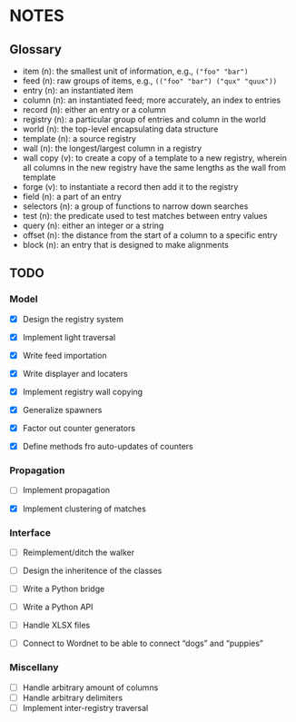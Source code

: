 NOTES
=====


Glossary
--------

- item (n): the smallest unit of information, e.g., `("foo" "bar")`
- feed (n): raw groups of items, e.g., `(("foo" "bar") ("qux" "quux"))`
- entry (n): an instantiated item
- column (n): an instantiated feed; more accurately, an index to entries
- record (n): either an entry or a column
- registry (n): a particular group of entries and column in the world
- world (n): the top-level encapsulating data structure
- template (n): a source registry
- wall (n): the longest/largest column in a registry
- wall copy (v): to create a copy of a template to a new registry, wherein all
  columns in the new registry have the same lengths as the wall from template
- forge (v): to instantiate a record then add it to the registry
- field (n): a part of an entry
- selectors (n): a group of functions to narrow down searches
- test (n): the predicate used to test matches between entry values
- query (n): either an integer or a string
- offset (n): the distance from the start of a column to a specific entry
- block (n): an entry that is designed to make alignments


TODO
----


### Model

- [x] Design the registry system
- [x] Implement light traversal
- [x] Write feed importation
- [x] Write displayer and locaters
- [x] Implement registry wall copying
- [x] Generalize spawners
- [x] Factor out counter generators
- [x] Define methods fro auto-updates of counters


### Propagation

- [ ] Implement propagation
- [x] Implement clustering of matches


### Interface

- [ ] Reimplement/ditch the walker
- [ ] Design the inheritence of the classes
- [ ] Write a Python bridge
- [ ] Write a Python API
- [ ] Handle XLSX files
- [ ] Connect to Wordnet to be able to connect “dogs” and “puppies”


### Miscellany

- [ ] Handle arbitrary amount of columns
- [ ] Handle arbitrary delimiters
- [ ] Implement inter-registry traversal
